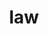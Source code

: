 ---
category: 3-letters
denotation: null
name: law
reference_link: https://www.etymonline.com/word/law
root_language: null
root_name: null
title: law
type: free
word_sums:
- respelling: law
  sum: 'Law + '
---
